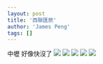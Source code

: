 ```yaml
---
layout: post
title: '西聯匯款'
author: 'James Peng'
tags: []
---
```


中壢 好像快沒了
[![](https://lh3.googleusercontent.com/-ikUTcBwUxgE/T84Kihb69AI/AAAAAAAAN68/lEwTeSH_t8Q/s640/blogger-image--75869322.jpg)](https://lh3.googleusercontent.com/-ikUTcBwUxgE/T84Kihb69AI/AAAAAAAAN68/lEwTeSH_t8Q/s640/blogger-image--75869322.jpg)
[![](https://lh4.googleusercontent.com/-0WayPUCLTHI/T84K88Z-FnI/AAAAAAAAN7M/z2-8-FmM0M0/s640/blogger-image-1915307799.jpg)](https://lh4.googleusercontent.com/-0WayPUCLTHI/T84K88Z-FnI/AAAAAAAAN7M/z2-8-FmM0M0/s640/blogger-image-1915307799.jpg)
[![](https://lh4.googleusercontent.com/-SlzOAY7IpyM/T84LfL4lZ3I/AAAAAAAAN70/tjE-W0Nj9LQ/s640/blogger-image-197627962.jpg)](https://lh4.googleusercontent.com/-SlzOAY7IpyM/T84LfL4lZ3I/AAAAAAAAN70/tjE-W0Nj9LQ/s640/blogger-image-197627962.jpg)
[![](https://lh6.googleusercontent.com/-PjOG3ry8ovk/T84Ll_oYiPI/AAAAAAAAN78/gYS4rQ8V_ps/s640/blogger-image-1857356992.jpg)](https://lh6.googleusercontent.com/-PjOG3ry8ovk/T84Ll_oYiPI/AAAAAAAAN78/gYS4rQ8V_ps/s640/blogger-image-1857356992.jpg)
[![](https://lh3.googleusercontent.com/-BwsYBoktCzc/T84LpO8Ao3I/AAAAAAAAN8E/4L13mvmW-FQ/s640/blogger-image-1861700759.jpg)](https://lh3.googleusercontent.com/-BwsYBoktCzc/T84LpO8Ao3I/AAAAAAAAN8E/4L13mvmW-FQ/s640/blogger-image-1861700759.jpg)
